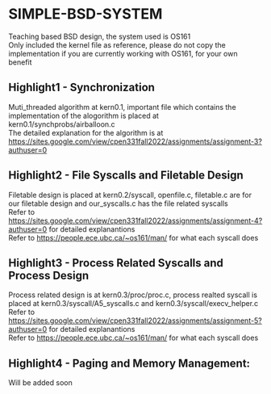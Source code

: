 # SIMPLE-BSD-SYSTEM
Teaching based BSD design, the system used is OS161 </br>
Only included the kernel file as reference, please do not copy the implementation if you are currently working with OS161, for your own benefit</br>

## Highlight1 - Synchronization
Muti_threaded algorithm at kern0.1, important file which contains the implementation of the alogorithm is placed at kern0.1/synchprobs/airballoon.c</br>
The detailed explanation for the algorithm is at https://sites.google.com/view/cpen331fall2022/assignments/assignment-3?authuser=0</br>

## Highlight2 - File Syscalls and Filetable Design
Filetable design is placed at kern0.2/syscall, openfile.c, filetable.c are for our filetable design and our_syscalls.c has the file related syscalls</br>
Refer to https://sites.google.com/view/cpen331fall2022/assignments/assignment-4?authuser=0 for detailed explanantions </br>
Refer to https://people.ece.ubc.ca/~os161/man/ for what each syscall does </br>

## Highlight3 - Process Related Syscalls and Process Design
Process related design is at kern0.3/proc/proc.c, process realted syscall is placed at kern0.3/syscall/A5_syscalls.c and kern0.3/syscall/execv_helper.c</br>
Refer to https://sites.google.com/view/cpen331fall2022/assignments/assignment-5?authuser=0 for detailed explanantions </br>
Refer to https://people.ece.ubc.ca/~os161/man/ for what each syscall does </br>

## Highlight4 - Paging and Memory Management:
Will be added soon
